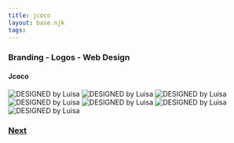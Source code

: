 ```yaml
---
title: jcoco
layout: base.njk
tags: 
---
```

### Branding - Logos - Web Design
#### Jcoco 

<img src="/images/portfolio/01.jpeg" alt="DESIGNED by Luisa" >
<img src="/images/portfolio/02.jpeg" alt="DESIGNED by Luisa" >
<img src="/images/portfolio/03.jpeg" alt="DESIGNED by Luisa" >
<img src="/images/portfolio/04.jpeg" alt="DESIGNED by Luisa" >
<img src="/images/portfolio/05.jpeg" alt="DESIGNED by Luisa" >
<img src="/images/portfolio/06.jpeg" alt="DESIGNED by Luisa" >
<img src="/images/portfolio/07.jpeg" alt="DESIGNED by Luisa" >
<br>
  <h3><a href="/greenlogo/">Next</a> </H3></br>